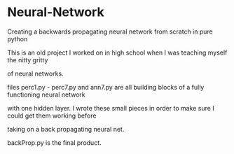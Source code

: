 # Neural-Network
Creating a backwards propagating neural network from scratch in pure python

This is an old project I worked on in high school when I was teaching myself the nitty gritty

of neural networks. 

files perc1.py - perc7.py and ann7.py are all building blocks of a fully functioning neural network

with one hidden layer. I wrote these small pieces in order to make sure I could get them working before

taking on a back propagating neural net. 

backProp.py is the final product. 
